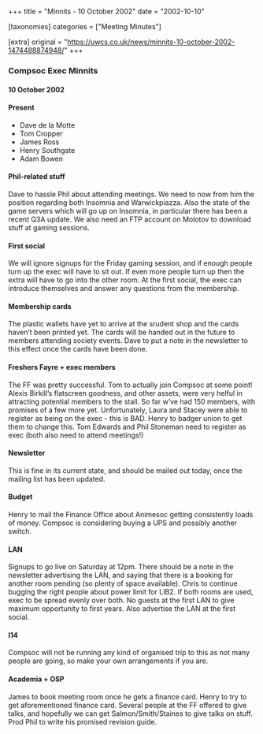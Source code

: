 +++
title = "Minnits - 10 October 2002"
date = "2002-10-10"

[taxonomies]
categories = ["Meeting Minutes"]

[extra]
original = "https://uwcs.co.uk/news/minnits-10-october-2002-1474488874948/"
+++

### Compsoc Exec Minnits

#### 10 October 2002

#### Present

  - Dave de la Motte
  - Tom Cropper
  - James Ross
  - Henry Southgate
  - Adam Bowen

#### Phil-related stuff

Dave to hassle Phil about attending meetings. We need to now from him the position regarding both Insomnia and Warwickpiazza. Also the state of the game servers which will go up on Insomnia, in particular there has been a recent Q3A update. We also need an FTP account on Molotov to download stuff at gaming sessions.

#### First social

We will ignore signups for the Friday gaming session, and if enough people turn up the exec will have to sit out. If even more people turn up then the extra will have to go into the other room. At the first social, the exec can introduce themselves and answer any questions from the membership.

#### Membership cards

The plastic wallets have yet to arrive at the srudent shop and the cards haven’t been printed yet. The cards will be handed out in the future to members attending society events. Dave to put a note in the newsletter to this effect once the cards have been done.

#### Freshers Fayre + exec members

The FF was pretty successful. Tom to actually join Compsoc at some point\! Alexis Birkill’s flatscreen goodness, and other assets, were very helful in attracting potential members to the stall. So far w’ve had 150 members, with promises of a few more yet. Unfortunately, Laura and Stacey were able to register as being on the exec - this is BAD. Henry to badger union to get them to change this. Tom Edwards and Phil Stoneman need to register as exec (both also need to attend meetings\!)

#### Newsletter

This is fine in its current state, and should be mailed out today, once the mailing list has been updated.

#### Budget

Henry to mail the Finance Office about Animesoc getting consistently loads of money. Compsoc is considering buying a UPS and possibly another switch.

#### LAN

Signups to go live on Saturday at 12pm. There should be a note in the newsletter advertising the LAN, and saying that there is a booking for another room pending (so plenty of space available). Chris to continue bugging the right people about power limit for LIB2. If both rooms are used, exec to be spread evenly over both. No guests at the first LAN to give maximum opportunity to first years. Also advertise the LAN at the first social.

#### I14

Compsoc will not be running any kind of organised trip to this as not many people are going, so make your own arrangements if you are.

#### Academia + OSP

James to book meeting room once he gets a finance card. Henry to try to get aforementioned finance card. Several people at the FF offered to give talks, and hopefully we can get Salmon/Smith/Staines to give talks on stuff. Prod Phil to write his promised revision guide.
